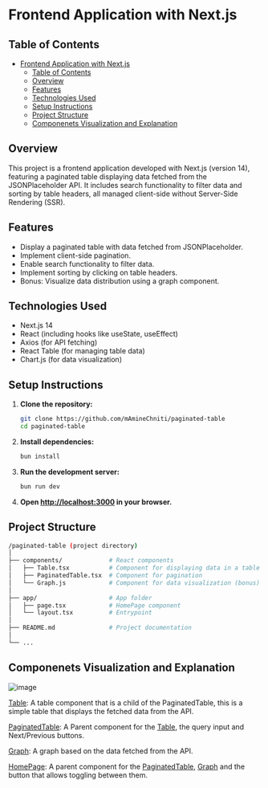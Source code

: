 # Frontend Application with Next.js

## Table of Contents

- [Frontend Application with Next.js](#frontend-application-with-nextjs)
  - [Table of Contents](#table-of-contents)
  - [Overview](#overview)
  - [Features](#features)
  - [Technologies Used](#technologies-used)
  - [Setup Instructions](#setup-instructions)
  - [Project Structure](#project-structure)
  - [Componenets Visualization and Explanation](#componenets-visualization-and-explanation)

## Overview

This project is a frontend application developed with Next.js (version 14), featuring a paginated table displaying data fetched from the JSONPlaceholder API. It includes search functionality to filter data and sorting by table headers, all managed client-side without Server-Side Rendering (SSR).

## Features

- Display a paginated table with data fetched from JSONPlaceholder.
- Implement client-side pagination.
- Enable search functionality to filter data.
- Implement sorting by clicking on table headers.
- Bonus: Visualize data distribution using a graph component.

## Technologies Used

- Next.js 14
- React (including hooks like useState, useEffect)
- Axios (for API fetching)
- React Table (for managing table data)
- Chart.js (for data visualization)

## Setup Instructions

1. **Clone the repository:**

   ```bash
   git clone https://github.com/mAmineChniti/paginated-table
   cd paginated-table
   ```

2. **Install dependencies:**

   ```bash
   bun install
   ```

3. **Run the development server:**

   ```bash
   bun run dev
   ```

4. **Open [http://localhost:3000](http://localhost:3000) in your browser.**

## Project Structure

```bash
/paginated-table (project directory)
│
├── components/             # React components
│   ├── Table.tsx           # Component for displaying data in a table
│   ├── PaginatedTable.tsx  # Component for pagination
│   └── Graph.js            # Component for data visualization (bonus)
│
├── app/                    # App folder
│   ├── page.tsx            # HomePage component
│   └── layout.tsx          # Entrypoint
│
├── README.md               # Project documentation
│
└── ...
```

## Componenets Visualization and Explanation

![image](img/componenetsVisualization.png)

[Table](components/Table.tsx): A table component that is a child of the PaginatedTable, this is a simple table that displays the fetched data from the API.

[PaginatedTable](components/PaginatedTable.tsx): A Parent component for the [Table](components/Table.tsx), the query input and Next/Previous buttons.

[Graph](components/Graph.tsx): A graph based on the data fetched from the API.

[HomePage](app/page.tsx): A parent component for the [PaginatedTable](components/PaginatedTable.tsx), [Graph](components/Graph.tsx) and the button that allows toggling between them.
